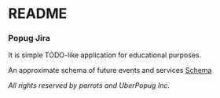 # README

### Popug Jira
It is simple TODO-like application for educational purposes.

An approximate schema of future events and services
[Schema](https://postimg.cc/87zj9SwK)

_All rights reserved by parrots and UberPopug Inc._
